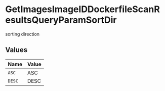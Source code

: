 # GetImagesImageIDDockerfileScanResultsQueryParamSortDir

sorting direction


## Values

| Name   | Value  |
| ------ | ------ |
| `ASC`  | ASC    |
| `DESC` | DESC   |